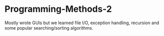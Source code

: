 # Programming-Methods-2

Mostly wrote GUIs but we learned file I/O, exception handling, recursion and some popular searching/sorting algorithms.
